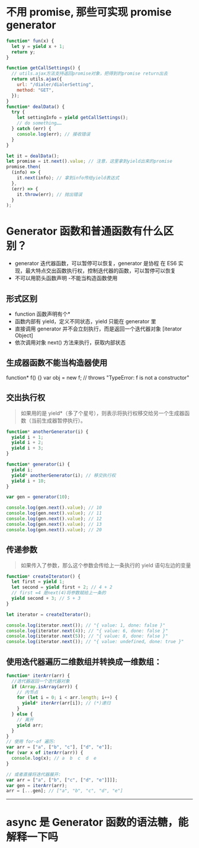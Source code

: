 # 不用 promise, 那些可实现 promise generator

```js
function* fun(x) {
  let y = yield x + 1;
  return y;
}
```

```js
function getCallSettings() {
  // utils.ajax方法支持返回promise对象，把得到的promise return出去
  return utils.ajax({
    url: "/dialer/dialerSetting",
    method: "GET",
  });
}
function* dealData() {
  try {
    let settingInfo = yield getCallSettings();
    // do something……
  } catch (err) {
    console.log(err); // 接收错误
  }
}

let it = dealData();
let promise = it.next().value; // 注意，这里拿到yield出来的promise
promise.then(
  (info) => {
    it.next(info); // 拿到info传给yield表达式
  },
  (err) => {
    it.throw(err); // 抛出错误
  }
);
```

# Generator 函数和普通函数有什么区别？

- generator 迭代器函数，可以暂停可以恢复，generator 是协程 在 ES6 实现，最大特点交出函数执行权，控制迭代器的函数，可以暂停可以恢复
- 不可以用箭头函数声明 -不能当构造函数使用

## 形式区别

- function 函数声明有个\*
- 函数内部有 yield，定义不同状态，yield 只能在 generator 里
- 直接调用 generator 并不会立刻执行，而是返回一个迭代器对象 [iterator Object]
- 依次调用对象 next() 方法来执行，获取内部状态

## 生成器函数不能当构造器使用

function\* f() {}
var obj = new f; // throws "TypeError: f is not a constructor"

## 交出执行权

> 如果用的是 yield\*（多了个星号），则表示将执行权移交给另一个生成器函数（当前生成器暂停执行）。

```js
function* anotherGenerator(i) {
  yield i + 1;
  yield i + 2;
  yield i + 3;
}

function* generator(i) {
  yield i;
  yield* anotherGenerator(i); // 移交执行权
  yield i + 10;
}

var gen = generator(10);

console.log(gen.next().value); // 10
console.log(gen.next().value); // 11
console.log(gen.next().value); // 12
console.log(gen.next().value); // 13
console.log(gen.next().value); // 20
```

## 传递参数

> 如果传入了参数，那么这个参数会传给上一条执行的 yield 语句左边的变量

```js
function* createIterator() {
  let first = yield 1;
  let second = yield first + 2; // 4 + 2
  // first =4 是next(4)将参数赋给上一条的
  yield second + 3; // 5 + 3
}

let iterator = createIterator();

console.log(iterator.next()); // "{ value: 1, done: false }"
console.log(iterator.next(4)); // "{ value: 6, done: false }"
console.log(iterator.next(5)); // "{ value: 8, done: false }"
console.log(iterator.next()); // "{ value: undefined, done: true }"
```

## 使用迭代器遍历二维数组并转换成一维数组：

```js
function* iterArr(arr) {
  //迭代器返回一个迭代器对象
  if (Array.isArray(arr)) {
    // 内节点
    for (let i = 0; i < arr.length; i++) {
      yield* iterArr(arr[i]); // (*)递归
    }
  } else {
    // 离开
    yield arr;
  }
}
// 使用 for-of 遍历:
var arr = ["a", ["b", "c"], ["d", "e"]];
for (var x of iterArr(arr)) {
  console.log(x); // a  b  c  d  e
}

// 或者直接将迭代器展开:
var arr = ["a", ["b", ["c", ["d", "e"]]]];
var gen = iterArr(arr);
arr = [...gen]; // ["a", "b", "c", "d", "e"]
```

---

# async 是 Generator 函数的语法糖，能解释一下吗
